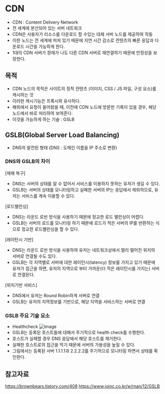 # CDN
* CDN : Content Delivery Network
* 전 세계에 분산되어 있는 서버 네트워크
* CDN은 사용자가 리소스를 다운로드 할 수있는 대체 서버 노드를 제공하여 작동
* 이한 노드는 전 세계에 퍼져 있기 때문에 지연 시간 감소로 컨텐츠의 빠른 응답과 다운로드 시간을 가능하게 한다.
* 1대의 CDN 서버가 장애가 나도 다른 CDN 서버로 재연결하기 때문에 안정성을 보장한다.

## 목적
* CDN 노드의 목적은 사이트의 정적 컨텐츠 (이미지, CSS / JS 파일, 구성 요소)를 캐시하는 것
* 이러한 캐시기능은 프록시와 유사하다.
* 해외에서 요청이 들어왔을 때, 이전에 CDN 노드에 방문한 기록이 있을 경우, 해당 노드에서 바로 처리하여 보여준다.
* 이것을 가능하게 하는 기술 : GSLB

## GSLB(Global Server Load Balancing)
* DNS의 발전된 형태 (DNS : 도메인 이름을 IP 주소로 변환)

### DNS와 GSLB의 차이
[재해 복구]
* DNS는 서버의 상태를 알 수 없어서 서비스를 이용하지 못하는 유저가 생길 수 있다.
* GSLB는 서버의 상태를 모니터링하고 실패한 서버의 IP는 응답에서 제외하므로, 유저는 서비스를 계속 이용할 수 있다.

[로드밸런싱]
* DNS는 라운드 로빈 방식을 사용하기 때문에 정교한 로드 밸런싱이 어렵다.
* GSLB는  서버의 로드를 모니터링 하기 때문에 로드가 적은 서버의 IP를 반환하는 식으로 정교한 로드밸런싱을 할 수 있다.

[레이턴시 기반]
* DNS는 라운드 로빈 방식을 사용하여 유저는 네트워크상에서 멀리 떨어진 위치의 서버로 연결될 수도 있다.
* GSLB는 각 지역별로 서버에 대한 레이턴시(latency) 정보를 가지고 있기 때문에 유저가 접근을 하면, 유저의 지역으로 부터 가까운(더 작은 레이턴시를 가지는) 서버로 연결된다.

[위치기반 서비스]
* DNS에서 유저는 Round Robin하게 서버로 연결
* GSLB는 유저의 지역정보를 기반으로, 해당 지역을 서비스하는 서버로 연결 

### GSLB 주요 기술 요소
* Healthcheck
![image](https://github.com/kmularise/TIL/assets/106499310/198c958b-accf-434a-8f20-1a18689a7f8e)
* GSLB는 등록된 호스트들에 대해서 주기적으로 health check를 수행한다.
* 호스트가 실패할 경우 DNS 응답에서 해당 호스트를 제거한다.
* 실패한 호스트로의 접근을 막기 때문에 서버의 가용성을 높일 수 있다.
* 그림에서는 등록된 서버 1.1.1.1과 2.2.2.2를 주기적으로 모니터링 하면서 상태를 확인한다.

## 참고자료
https://brownbears.tistory.com/408
https://www.joinc.co.kr/w/man/12/GSLB
